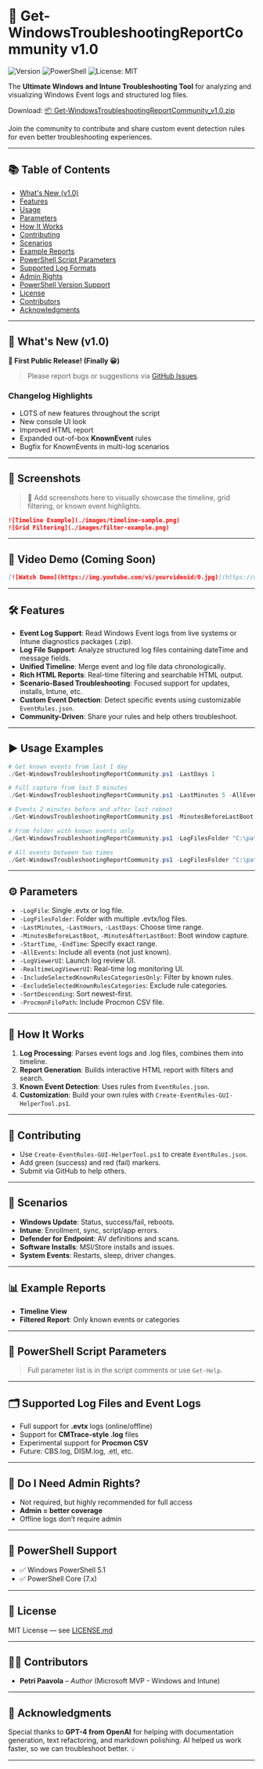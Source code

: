 # 🚀 Get-WindowsTroubleshootingReportCommunity v1.0

![Version](https://img.shields.io/badge/version-1.0-blue.svg)
![PowerShell](https://img.shields.io/badge/PowerShell-5.1%20%7C%207.x-blue.svg)
![License: MIT](https://img.shields.io/badge/License-MIT-yellow.svg)

The **Ultimate Windows and Intune Troubleshooting Tool** for analyzing and visualizing Windows Event logs and structured log files.

Download: [📦 Get-WindowsTroubleshootingReportCommunity_v1.0.zip](./Get-WindowsTroubleshootingReportCommunity_v1.0.zip)

Join the community to contribute and share custom event detection rules for even better troubleshooting experiences.

---

## 📚 Table of Contents

- [What's New (v1.0)](#whats-new-v10)
- [Features](#features)
- [Usage](#usage)
- [Parameters](#parameters)
- [How It Works](#how-it-works)
- [Contributing](#contributing)
- [Scenarios](#scenarios)
- [Example Reports](#example-reports)
- [PowerShell Script Parameters](#powershell-script-parameters)
- [Supported Log Formats](#supported-log-files-and-event-logs)
- [Admin Rights](#do-i-need-to-use-administrative-rights)
- [PowerShell Version Support](#windows-powershell-or-powershell-core)
- [License](#license)
- [Contributors](#contributors)
- [Acknowledgments](#acknowledgments-)

---

## 📢 What's New (v1.0)

**🎉 First Public Release! (Finally 😀)**

> Please report bugs or suggestions via [GitHub Issues](../../issues).

### Changelog Highlights

- LOTS of new features throughout the script  
- New console UI look  
- Improved HTML report  
- Expanded out-of-box **KnownEvent** rules  
- Bugfix for KnownEvents in multi-log scenarios  

---

## 📸 Screenshots

> 📍 Add screenshots here to visually showcase the timeline, grid filtering, or known event highlights.

```markdown
![Timeline Example](./images/timeline-sample.png)
![Grid Filtering](./images/filter-example.png)
```

---

## 🎥 Video Demo (Coming Soon)

```markdown
[![Watch Demo](https://img.youtube.com/vi/yourvideoid/0.jpg)](https://www.youtube.com/watch?v=yourvideoid)
```

---

## 🛠️ Features

- **Event Log Support**: Read Windows Event logs from live systems or Intune diagnostics packages (.zip).
- **Log File Support**: Analyze structured log files containing dateTime and message fields.
- **Unified Timeline**: Merge event and log file data chronologically.
- **Rich HTML Reports**: Real-time filtering and searchable HTML output.
- **Scenario-Based Troubleshooting**: Focused support for updates, installs, Intune, etc.
- **Custom Event Detection**: Detect specific events using customizable `EventRules.json`.
- **Community-Driven**: Share your rules and help others troubleshoot.

---

## ▶️ Usage Examples

```powershell
# Get known events from last 1 day
./Get-WindowsTroubleshootingReportCommunity.ps1 -LastDays 1

# Full capture from last 5 minutes
./Get-WindowsTroubleshootingReportCommunity.ps1 -LastMinutes 5 -AllEvents

# Events 2 minutes before and after last reboot
./Get-WindowsTroubleshootingReportCommunity.ps1 -MinutesBeforeLastBoot 2 -MinutesAfterLastBoot 2 -AllEvents

# From folder with known events only
./Get-WindowsTroubleshootingReportCommunity.ps1 -LogFilesFolder "C:\path\to\logs" -LastDays 2

# All events between two times
./Get-WindowsTroubleshootingReportCommunity.ps1 -LogFilesFolder "C:\path\to\logs" -AllEvents -StartTime "2024-09-01 00:00:00" -EndTime "2024-09-01 00:05:00"
```

---

## ⚙️ Parameters

- `-LogFile`: Single .evtx or log file.
- `-LogFilesFolder`: Folder with multiple .evtx/log files.
- `-LastMinutes`, `-LastHours`, `-LastDays`: Choose time range.
- `-MinutesBeforeLastBoot`, `-MinutesAfterLastBoot`: Boot window capture.
- `-StartTime`, `-EndTime`: Specify exact range.
- `-AllEvents`: Include all events (not just known).
- `-LogViewerUI`: Launch log review UI.
- `-RealtimeLogViewerUI`: Real-time log monitoring UI.
- `-IncludeSelectedKnownRulesCategoriesOnly`: Filter by known rules.
- `-ExcludeSelectedKnownRulesCategories`: Exclude rule categories.
- `-SortDescending`: Sort newest-first.
- `-ProcmonFilePath`: Include Procmon CSV file.

---

## 🧠 How It Works

1. **Log Processing**: Parses event logs and .log files, combines them into timeline.
2. **Report Generation**: Builds interactive HTML report with filters and search.
3. **Known Event Detection**: Uses rules from `EventRules.json`.
4. **Customization**: Build your own rules with `Create-EventRules-GUI-HelperTool.ps1`.

---

## 🤝 Contributing

- Use `Create-EventRules-GUI-HelperTool.ps1` to create `EventRules.json`.
- Add green (success) and red (fail) markers.
- Submit via GitHub to help others.

---

## 🧪 Scenarios

- **Windows Update**: Status, success/fail, reboots.
- **Intune**: Enrollment, sync, script/app errors.
- **Defender for Endpoint**: AV definitions and scans.
- **Software Installs**: MSI/Store installs and issues.
- **System Events**: Restarts, sleep, driver changes.

---

## 📊 Example Reports

- **Timeline View**
- **Filtered Report**: Only known events or categories

---

## 📘 PowerShell Script Parameters

> Full parameter list is in the script comments or use `Get-Help`.

---

## 🗂️ Supported Log Files and Event Logs

- Full support for **.evtx** logs (online/offline)
- Support for **CMTrace-style .log** files
- Experimental support for **Procmon CSV**
- Future: CBS.log, DISM.log, .etl, etc.

---

## 🔐 Do I Need Admin Rights?

- Not required, but highly recommended for full access
- **Admin = better coverage**
- Offline logs don’t require admin

---

## 🧩 PowerShell Support

- ✅ Windows PowerShell 5.1
- ✅ PowerShell Core (7.x)

---

## 📄 License

MIT License — see [LICENSE.md](LICENSE.md)

---

## 👨‍💻 Contributors

- **Petri Paavola** – *Author* (Microsoft MVP - Windows and Intune)

---

## 🤖 Acknowledgments

Special thanks to **GPT-4 from OpenAI** for helping with documentation generation, text refactoring, and markdown polishing. AI helped us work faster, so we can troubleshoot better. 💡

---
